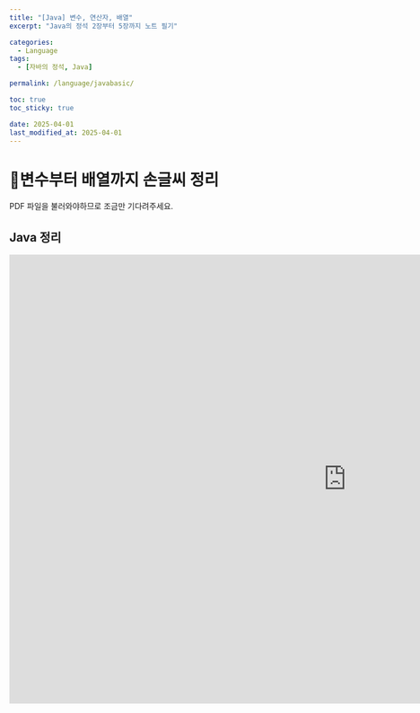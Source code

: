 ```yaml
---
title: "[Java] 변수, 연산자, 배열"
excerpt: "Java의 정석 2장부터 5장까지 노트 필기"

categories:
  - Language
tags:
  - [자바의 정석, Java]

permalink: /language/javabasic/

toc: true
toc_sticky: true

date: 2025-04-01
last_modified_at: 2025-04-01
---
```


# 📜변수부터 배열까지 손글씨 정리

PDF 파일을 불러와야하므로 조금만 기다려주세요. 


## Java 정리

<iframe src="https://1drv.ms/b/c/d1ab106aee34610f/IQR0QFzCH42jSYm6jQusaPTuAWmWlazifcVKIHam-tIsclI" width="1200" height="800" frameborder="0" scrolling="no"></iframe>
